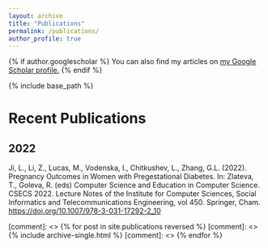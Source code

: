 ```yaml
---
layout: archive
title: "Publications"
permalink: /publications/
author_profile: true
---
```



{% if author.googlescholar %}
  You can also find my articles on <u><a href="{{author.googlescholar}}">my Google Scholar profile</a>.</u>
{% endif %}

{% include base_path %}

# Recent Publications
## 2022
Ji, L., Li, Z., Lucas, M., Vodenska, I., Chitkushev, L., Zhang, G.L. (2022). Pregnancy Outcomes in Women with Pregestational Diabetes. In: Zlateva, T., Goleva, R. (eds) Computer Science and Education in Computer Science. CSECS 2022. Lecture Notes of the Institute for Computer Sciences, Social Informatics and Telecommunications Engineering, vol 450. Springer, Cham. https://doi.org/10.1007/978-3-031-17292-2_10

[comment]: <> {% for post in site.publications reversed %}
[comment]: <>   {% include archive-single.html %}
[comment]: <> {% endfor %}
